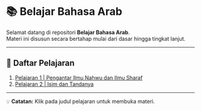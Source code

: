 # 📚 Belajar Bahasa Arab

Selamat datang di repositori **Belajar Bahasa Arab**.  
Materi ini disusun secara bertahap mulai dari dasar hingga tingkat lanjut.

---

## 📖 Daftar Pelajaran

1. [Pelajaran 1 | Pengantar Ilmu Nahwu dan Ilmu Sharaf](Pelajaran1.md)
2. [Pelajaran 2 | Isim dan Tandanya](Pelajaran2.md)

---

💡 **Catatan:** Klik pada judul pelajaran untuk membuka materi.
